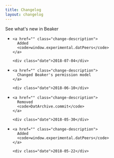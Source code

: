 ```yaml
---
title: Changelog
layout: changelog
---
```


See what's new in Beaker

<ul class="changelog-list">
  <li class="change">
  	<span class="addition fas fa-circle"></span>

    <a href="" class="change-description">
      Added
  	  <code>window.experimental.datPeers</code>
  	</a>

  	<div class="date">2018-07-04</div>
  </li>

  <li class="change">
  	<span class="modification fas fa-circle"></span>

    <a href="" class="change-description">
      Changed Beaker's permission model
  	</a>

   	<div class="date">2018-06-10</div>
  </li>

  <li class="change">
  	<span class="deletion fas fa-circle"></span>

    <a href="" class="change-description">
      Removed
  	  <code>DatArchive.commit</code>
  	</a>

  	<div class="date">2018-05-30</div>
  </li>

  <li class="change">
  	<span class="addition fas fa-circle"></span>

    <a href="" class="change-description">
      Added
  	  <code>window.experimental.datPeers</code>
  	</a>

  	<div class="date">2018-05-22</div>
  </li>
</ul>
